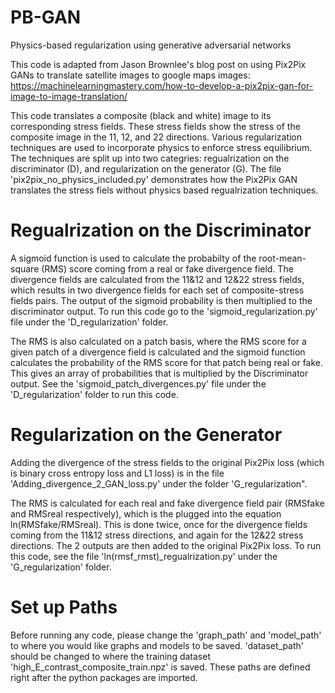 # PB-GAN
Physics-based regularization using generative adversarial networks

This code is adapted from Jason Brownlee's blog post on using Pix2Pix GANs to translate satellite images to google maps images: https://machinelearningmastery.com/how-to-develop-a-pix2pix-gan-for-image-to-image-translation/

This code translates a composite (black and white) image to its corresponding stress fields. These stress fields show the stress of the composite image in the 11, 12, and 22 directions. Various regularization techniques are used to incorporate physics to enforce stress equilibrium. The techniques are split up into two categries: regualrization on the discriminator (D), and regularization on the generator (G). The file 'pix2pix_no_physics_included.py' demonstrates how the Pix2Pix GAN translates the stress fiels without physics based regualrization techniques.

# Regualrization on the Discriminator
A sigmoid function is used to calculate the probabilty of the root-mean-square (RMS) score coming from a real or fake divergence field. The divergence fields are calculated from the 11&12 and 12&22 stress fields, which results in two divergence fields for each set of composite-stress fields pairs. The output of the sigmoid probability is then multiplied to the discriminator output. To run this code go to the 'sigmoid_regularization.py' file under the 'D_regularization' folder.

The RMS is also calculated on a patch basis, where the RMS score for a given patch of a divergence field is calculated and the sigmoid function calculates the probability of the RMS score for that patch being real or fake. This gives an array of probabilities that is multiplied by the Discriminator output. See the 'sigmoid_patch_divergences.py' file under the 'D_regularization' folder to run this code.

# Regularization on the Generator
Adding the divergence of the stress fields to the original Pix2Pix loss (which is binary cross entropy loss and L1 loss) is in the file 'Adding_divergence_2_GAN_loss.py' under the folder 'G_regularization". 

The RMS is calculated for each real and fake divergence field pair (RMSfake and RMSreal respectively), which is the plugged into the equation ln(RMSfake/RMSreal). This is done twice, once for the divergence fields coming from the 11&12 stress directions, and again for the 12&22 stress directions. The 2 outputs are then added to the original Pix2Pix loss. To run this code, see the file 'ln(rmsf_rmst)_regualrization.py' under the 'G_regularization' folder.

# Set up Paths
Before running any code, please change the 'graph_path' and 'model_path' to where you would like graphs and models to be saved. 'dataset_path' should be changed to where the training dataset 'high_E_contrast_composite_train.npz' is saved. These paths are defined right after the python packages are imported. 

